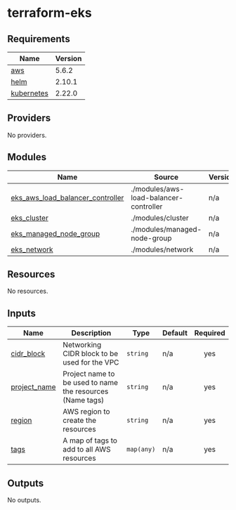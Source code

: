 # terraform-eks
<!-- BEGIN_TF_DOCS -->
## Requirements

| Name | Version |
|------|---------|
| <a name="requirement_aws"></a> [aws](#requirement\_aws) | 5.6.2 |
| <a name="requirement_helm"></a> [helm](#requirement\_helm) | 2.10.1 |
| <a name="requirement_kubernetes"></a> [kubernetes](#requirement\_kubernetes) | 2.22.0 |

## Providers

No providers.

## Modules

| Name | Source | Version |
|------|--------|---------|
| <a name="module_eks_aws_load_balancer_controller"></a> [eks\_aws\_load\_balancer\_controller](#module\_eks\_aws\_load\_balancer\_controller) | ./modules/aws-load-balancer-controller | n/a |
| <a name="module_eks_cluster"></a> [eks\_cluster](#module\_eks\_cluster) | ./modules/cluster | n/a |
| <a name="module_eks_managed_node_group"></a> [eks\_managed\_node\_group](#module\_eks\_managed\_node\_group) | ./modules/managed-node-group | n/a |
| <a name="module_eks_network"></a> [eks\_network](#module\_eks\_network) | ./modules/network | n/a |

## Resources

No resources.

## Inputs

| Name | Description | Type | Default | Required |
|------|-------------|------|---------|:--------:|
| <a name="input_cidr_block"></a> [cidr\_block](#input\_cidr\_block) | Networking CIDR block to be used for the VPC | `string` | n/a | yes |
| <a name="input_project_name"></a> [project\_name](#input\_project\_name) | Project name to be used to name the resources (Name tags) | `string` | n/a | yes |
| <a name="input_region"></a> [region](#input\_region) | AWS region to create the resources | `string` | n/a | yes |
| <a name="input_tags"></a> [tags](#input\_tags) | A map of tags to add to all AWS resources | `map(any)` | n/a | yes |

## Outputs

No outputs.
<!-- END_TF_DOCS -->